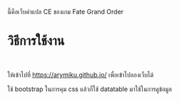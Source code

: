 นี้คือเว็บคำแปล CE ของเกม Fate Grand Order 

<h1> วิธีการใช้งาน </h1><br>

ให้เข้าไปที่ https://arymiku.github.io/ เพื่อเข้าไปลองเว็บได้ <br>

ใช้ bootstrap ในการคุม css แล้วก็ใช้ datatable มาใช้ในการดูข้อมูล


